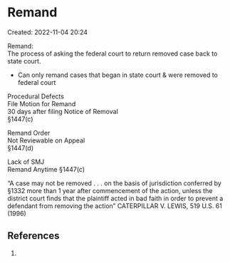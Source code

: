 # Remand
Created: 2022-11-04 20:24

Remand:  
The process of asking the federal court to return removed case back to state court. 

- Can only remand cases that began in state court & were removed to federal court

Procedural Defects  
	File Motion for Remand  
	30 days after filing Notice of Removal  
	§1447(c)

Remand Order  
	Not Reviewable on Appeal  
	§1447(d)

Lack of SMJ  
	Remand Anytime
	§1447(c)

“A case may not be removed . . . on the basis of jurisdiction conferred by §1332 more than 1 year after commencement of the action, unless the district court finds that the plaintiff acted in bad faith in order to prevent a defendant from removing the action” CATERPILLAR V. LEWIS, 519 U.S. 61 (1996)


## References

1. 